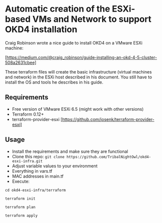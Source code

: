 # Automatic creation of the ESXi-based VMs and Network to support OKD4 installation


Craig Robinson wrote a nice guide to install OKD4 on a VMware ESXi machine:

[https://medium.com/@craig_robinson/guide-installing-an-okd-4-5-cluster-508a2631cbee]

These terraform files will create the basic infrastructure (virtual machines and network) in the ESXi host described in his document.
You still have to install the OS and tools he describes in his guide.

## Requirements
- Free version of VMware ESXi 6.5 (might work with other versions)
- Terraform 0.12+
- terraform-provider-esxi [https://github.com/josenk/terraform-provider-esxi]

## Usage
- Install the requirements and make sure they are functional
- Clone this repo:
`git clone https://github.com/TribalNightOwl/okd4-esxi-infra.git`
- Adjust variable values to your environment
 - Everything in vars.tf
 - MAC addresses in main.tf
- Execute:

```
cd okd4-esxi-infra/terraform

terraform init

terraform plan

terraform apply
```
